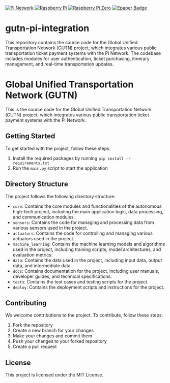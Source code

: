 [![Pi Network](https://img.shields.io/badge/Pi%20Network-Pi%20Network-blue.svg)](https://minepi.com/)
[![Raspberry Pi](https://img.shields.io/badge/Raspberry%20Pi-RPi-red.svg)](https://www.raspberrypi.com/)
[![Raspberry Pi Zero](https://img.shields.io/badge/Raspberry%20Pi%20Zero-RPi%20Zero-green.svg)](https://www.raspberrypi.com/products/raspberry-pi-zero/)
[![Epaper Badge](https://img.shields.io/badge/Epaper%20Badge-Epaper%20Badge-orange.svg)](https://medium.com/coinmonks/building-an-epaper-badge-with-a-raspberry-pi-zero-e4b98b3311c3) 

# gutn-pi-integration
This repository contains the source code for the Global Unified Transportation Network (GUTN) project, which integrates various public transportation ticket payment systems with the Pi Network. The codebase includes modules for user authentication, ticket purchasing, itinerary management, and real-time transportation updates. 

# Global Unified Transportation Network (GUTN)

This is the source code for the Global Unified Transportation Network (GUTN) project, which integrates various public transportation ticket payment systems with the Pi Network.

## Getting Started

To get started with the project, follow these steps:

1. Install the required packages by running `pip install -r requirements.txt`
2. Run the `main.py` script to start the application

## Directory Structure

The project follows the following directory structure:

- `core`: Contains the core modules and functionalities of the autonomous high-tech project, including the main application logic, data processing, and communication modules.
- `sensors`: Contains the code for managing and processing data from various sensors used in the project.
- `actuators`: Contains the code for controlling and managing various actuators used in the project.
- `machine_learning`: Contains the machine learning models and algorithms used in the project, including training scripts, model architectures, and evaluation metrics.
- `data`: Contains the data used in the project, including input data, output data, and intermediate data.
- `docs`: Contains documentation for the project, including user manuals, developer guides, and technical specifications.
- `tests`: Contains the test cases and testing scripts for the project.
- `deploy`: Contains the deployment scripts and instructions for the project.

## Contributing

We welcome contributions to the project. To contribute, follow these steps:

1. Fork the repository
2. Create a new branch for your changes
3. Make your changes and commit them
4. Push your changes to your forked repository
5. Create a pull request

## License

This project is licensed under the MIT License.
